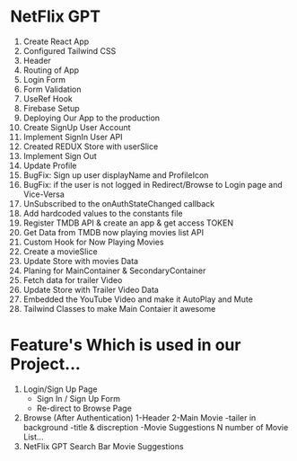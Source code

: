 # NetFlix GPT

1. Create React App
2. Configured Tailwind CSS
3. Header
4. Routing of App
5. Login Form
6. Form Validation
7. UseRef Hook
8. Firebase Setup
9. Deploying Our App to the production
10. Create SignUp User Account
11. Implement SignIn User API
12. Created REDUX Store with userSlice 
13. Implement Sign Out
14. Update Profile
15. BugFix: Sign up user displayName and ProfileIcon
16. BugFix: if the user is not logged in Redirect/Browse to Login page and Vice-Versa
17. UnSubscribed to the onAuthStateChanged callback
18. Add hardcoded values to the constants file
19. Register TMDB API & create an app & get access TOKEN
20. Get Data from TMDB now playing movies list API
21. Custom Hook for Now Playing Movies
22. Create a movieSlice
23. Update Store with movies Data
24. Planing for MainContainer & SecondaryContainer
25. Fetch data for trailer Video
26. Update Store with Trailer Video Data
27. Embedded the YouTube Video and make it AutoPlay and Mute 
28. Tailwind Classes to make Main Contaier it awesome


# Feature's Which is used in our Project...

1. Login/Sign Up Page
    - Sign In / Sign Up Form
    - Re-direct to Browse Page
2. Browse (After Authentication)
    1-Header
    2-Main Movie
        -tailer in background
        -title & discreption
        -Movie Suggestions
            N number of Movie List...
3. NetFlix GPT 
    Search Bar
    Movie Suggestions

